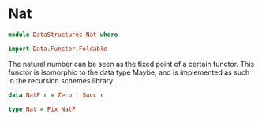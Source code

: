 # Nat

```hs
module DataStructures.Nat where

import Data.Functor.Foldable
```

The natural number can be seen as the fixed point of a certain functor. This functor is isomorphic to the data type Maybe, and is implemented as such in the recursion schemes library.

```hs
data NatF r = Zero | Succ r

type Nat = Fix NatF
```
